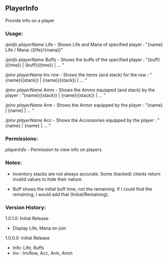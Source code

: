 ## PlayerInfo
Provide Info on a player


### Usage:

_/pinfo_ _playerName_ Life - Shows Life and Mana of specified player
							: "{name} Life / Mana: ({life}/{mana})"

_/pinfo_ _playerName_ Buffs - Shows the buffs of the specified player
							: "{buff}({time}) | {buff}({time})  | ... "

_/pinv_ _playerName_ Inv _row_ - Shows the items (and stack) for the row
							: "{name}({stack}) | {name}({stack}) | ... "

_/pinv_ _playerName_ Amm - Shows the Ammo equipped (and stack) by the player
							: "{name}({stack}) | {name}({stack}) | ... "

_/pinv_ _playerName_ Arm - Shows the Armor equipped by the player
							: "{name} | {name} | ... "

_/pinv_ _playerName_ Acc - Shows the Accessories equipped by the player
							: "{name} | {name} | ... "

### Permissions:

_playerinfo_ - Permission to view info on players


### Notes:

* Inventory stacks are not always accurate.  Some (hacked) clients return invalid
  values to hide their nature.

* Buff shows the initial buff time, not the remaining.  If I could find the 
  remaining, I would add that (Initial/Remaining).

### Version History:

1.0.1.0: Initial Release
* Display Life, Mana on join

1.0.0.0: Initial Release
* Info: Life, Buffs
* Inv : InvRow, Acc, Arm, Amm

